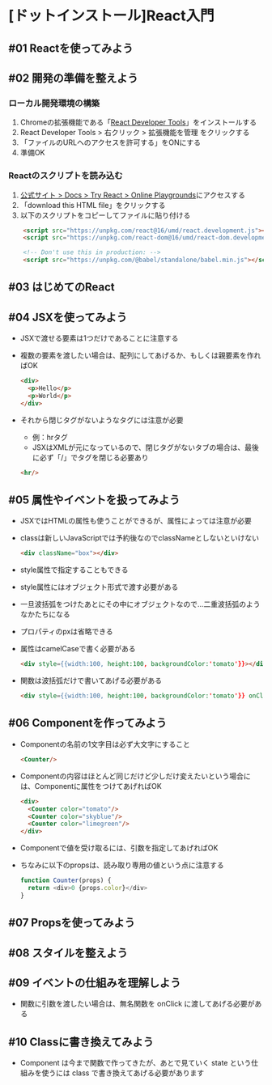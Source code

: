 # [ドットインストール]React入門

## #01 Reactを使ってみよう

## #02 開発の準備を整えよう

### ローカル開発環境の構築

1. Chromeの拡張機能である「[React Developer Tools](https://chrome.google.com/webstore/detail/react-developer-tools/fmkadmapgofadopljbjfkapdkoienihi/related?ctx=DEblog20052011&hl=ja)」をインストールする
1. React Developer Tools > 右クリック > 拡張機能を管理 をクリックする
1. 「ファイルのURLヘのアクセスを許可する」をONにする
1. 準備OK

### Reactのスクリプトを読み込む

1. [公式サイト > Docs > Try React > Online Playgrounds](https://reactjs.org/docs/getting-started.html#online-playgrounds)にアクセスする
1. 「download this HTML file」をクリックする
1. 以下のスクリプトをコピーしてファイルに貼り付ける

```html
    <script src="https://unpkg.com/react@16/umd/react.development.js"></script>
    <script src="https://unpkg.com/react-dom@16/umd/react-dom.development.js"></script>

    <!-- Don't use this in production: -->
    <script src="https://unpkg.com/@babel/standalone/babel.min.js"></script>
```

## #03 はじめてのReact

## #04 JSXを使ってみよう

- JSXで渡せる要素は1つだけであることに注意する
- 複数の要素を渡したい場合は、配列にしてあげるか、もしくは親要素を作ればOK

  ```html
  <div>
    <p>Hello</p>
    <p>World</p>
  </div>
  ```

- それから閉じタグがないようなタグには注意が必要
  - 例：hrタグ
  - JSXはXMLが元になっているので、閉じタグがないタブの場合は、最後に必ず「/」でタグを閉じる必要あり

  ```html
  <hr/>
  ```

## #05 属性やイベントを扱ってみよう

- JSXではHTMLの属性も使うことができるが、属性によっては注意が必要
- classは新しいJavaScriptでは予約後なのでclassNameとしないといけない

  ```html
  <div className="box"></div>
  ```

- style属性で指定することもできる
- style属性にはオブジェクト形式で渡す必要がある
- 一旦波括弧をつけたあとにその中にオブジェクトなので...二重波括弧のようなかたちになる
- プロパティのpxは省略できる
- 属性はcamelCaseで書く必要がある

  ```html
  <div style={{width:100, height:100, backgroundColor:'tomato'}}></div>
  ```

- 関数は波括弧だけで書いてあげる必要がある

  ```html
  <div style={{width:100, height:100, backgroundColor:'tomato'}} onClick={showMessage}></div>
  ```

## #06 Componentを作ってみよう

- Componentの名前の1文字目は必ず大文字にすること

  ```html
  <Counter/>
  ```

- Componentの内容はほとんど同じだけど少しだけ変えたいという場合には、Componentに属性をつけてあげればOK

  ```html
  <div>
    <Counter color="tomato"/>
    <Counter color="skyblue"/>
    <Counter color="limegreen"/>
  </div>
  ```

- Componentで値を受け取るには、引数を指定してあげればOK
- ちなみに以下のpropsは、読み取り専用の値という点に注意する

  ```javascript
  function Counter(props) {
    return <div>0 {props.color}</div>
  }
  ```

## #07 Propsを使ってみよう

## #08 スタイルを整えよう

## #09 イベントの仕組みを理解しよう

- 関数に引数を渡したい場合は、無名関数を onClick に渡してあげる必要がある

## #10 Classに書き換えてみよう

- Component は今まで関数で作ってきたが、あとで見ていく state という仕組みを使うには class で書き換えてあげる必要があります
